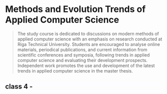 # Methods and Evolution Trends of Applied Computer Science
> The study course is dedicated to discussions on modern methods of applied computer science with an emphasis on research conducted at Riga Technical University. Students are encouraged to analyse online materials, periodical publications, and current information from scientific conferences and symposia, following trends in applied computer science and evaluating their development prospects. Independent work promotes the use and development of the latest trends in applied computer science in the master thesis.

## class 4 - 
